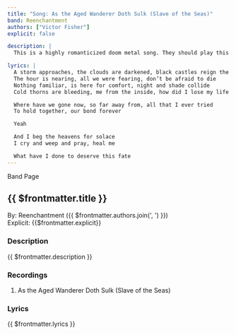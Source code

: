 ```yaml
---
title: "Song: As the Aged Wanderer Doth Sulk (Slave of the Seas)"
band: Reenchantment
authors: ["Victor Fisher"]
explicit: false

description: |
  This is a highly romanticized doom metal song. They should play this at the opera.

lyrics: |
  A storm approaches, the clouds are darkened, black castles reign the sky
  The hour is nearing, all we were fearing, don’t be afraid to die
  Nothing familiar, is here for comfort, night and shade collide
  Cold thorns are bleeding, me from the inside, how did I lose my life

  Where have we gone now, so far away from, all that I ever tried
  To hold together, our bond forever

  Yeah

  And I beg the heavens for solace
  I cry and weep and pray, heal me

  What have I done to deserve this fate
---
```


<g-link to="/band/reenchantment">Band Page</g-link>

## {{ $frontmatter.title }}

By: <g-link to="/band/reenchantment">Reenchantment</g-link> ({{ $frontmatter.authors.join(', ') }})  
Explicit: {{$frontmatter.explicit}}

### Description

<vue-markdown>{{ $frontmatter.description }}</vue-markdown>

### Recordings

1. <g-link to="/recording/as-the-aged-wanderer-doth-sulk-slave-of-the-seas">As the Aged Wanderer Doth Sulk (Slave of the Seas)</g-link>

### Lyrics

<vue-markdown>{{ $frontmatter.lyrics }}</vue-markdown>
